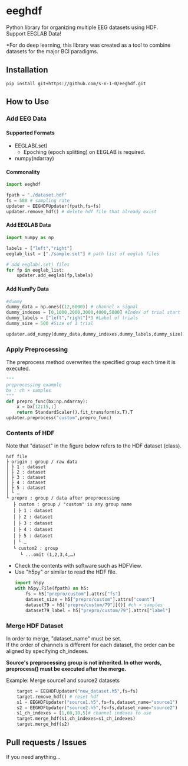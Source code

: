 # eeghdf
Python library for organizing multiple EEG datasets using HDF.  
Support EEGLAB Data!

*For do deep learning, this library was created as a tool to combine datasets for the major BCI paradigms.

## Installation
`
pip install git+https://github.com/s-n-1-0/eeghdf.git
`

## How to Use
### Add EEG Data
#### Supported Formats
+ EEGLAB(.set)
    + Epoching (epoch splitting) on EEGLAB is required.
+ numpy(ndarray)

#### Commonality
```python
import eeghdf

fpath = "./dataset.hdf"
fs = 500 # sampling rate
updater = EEGHDFUpdater(fpath,fs=fs)
updater.remove_hdf() # delete hdf file that already exist
```
#### Add EEGLAB Data
```python
import numpy as np

labels = ["left","right"]
eeglab_list = ["./sample.set"] # path list of eeglab files

# add eeglab(.set) files
for fp in eeglab_list:
    updater.add_eeglab(fp,labels)

```

#### Add NumPy Data
```python
#dummy
dummy_data = np.ones((12,6000)) # channel × signal
dummy_indexes = [0,1000,2000,3000,4000,5000] #Index of trial start
dummy_labels = ["left","right"]*3 #Label of trials
dummy_size = 500 #Size of 1 trial

updater.add_numpy(dummy_data,dummy_indexes,dummy_labels,dummy_size)

```
### Apply Preprocessing
The preprocess method overwrites the specified group each time it is executed.

```python
"""
preprocessing example
bx : ch × samples
"""
def prepro_func(bx:np.ndarray): 
    x = bx[12:15,:]
    return StandardScaler().fit_transform(x.T).T
updater.preprocess("custom",prepro_func)
```

### Contents of HDF
Note that "dataset" in the figure below refers to the HDF dataset (class).
```
hdf file
├ origin : group / raw data
│ ├ 1 : dataset
│ ├ 2 : dataset
│ ├ 3 : dataset
│ ├ 4 : dataset
│ ├ 5 : dataset
│ └ …
└ prepro : group / data after preprocessing
　 ├ custom : group / "custom" is any group name
　 │ ├ 1 : dataset
　 │ ├ 2 : dataset
　 │ ├ 3 : dataset
　 │ ├ 4 : dataset
　 │ ├ 5 : dataset
　 │ └ …
　 └ custom2 : group
　 　 └ ...omit (1,2,3,4,…)
```

+ Check the contents with software such as HDFView.
+ Use "h5py" or similar to read the HDF file.
    ```python
    import h5py
    with h5py.File(fpath) as h5:
        fs = h5["prepro/custom"].attrs["fs"]
        dataset_size = h5["prepro/custom"].attrs["count"]
        dataset79 = h5["prepro/custom/79"][()] #ch × samples
        dataset79_label = h5["prepro/custom/79"].attrs["label"]
    ```

### Merge HDF Dataset
In order to merge, "dataset_name" must be set.  
If the order of channels is different for each dataset, the order can be aligned by specifying ch_indexes.

**Source's preprocessing group is not inherited. In other words, preprocess() must be executed after the merge.**

Example: Merge source1 and source2 datasets
```python
    target = EEGHDFUpdater("new_dataset.h5",fs=fs)
    target.remove_hdf() # reset hdf
    s1 = EEGHDFUpdater("source1.h5",fs=fs,dataset_name="source1")
    s2 = EEGHDFUpdater("source2.h5",fs=fs,dataset_name="source2")
    s1_ch_indexes = [1,60,10,5]# channel indexes to use
    target.merge_hdf(s1,ch_indexes=s1_ch_indexes)
    target.merge_hdf(s2)
```

## Pull requests / Issues
If you need anything...
